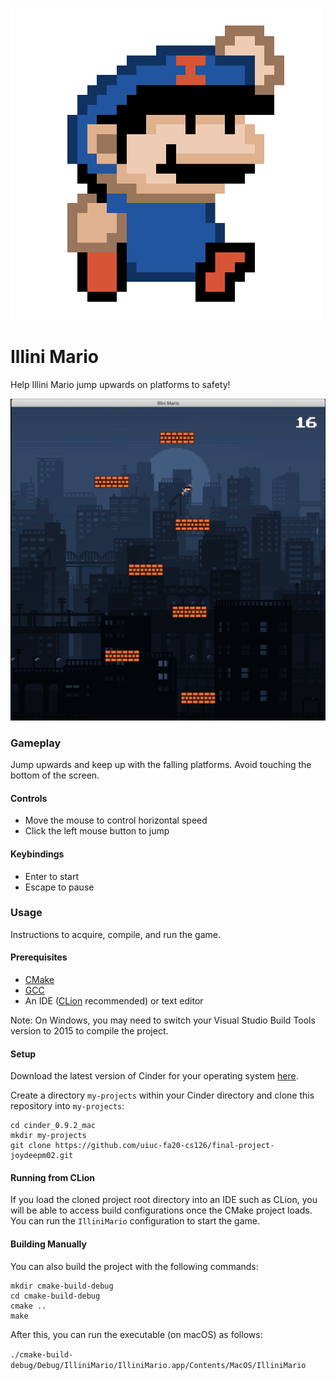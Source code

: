 ![logo](./assets/logo.png)
# Illini Mario
Help Illini Mario jump upwards on platforms to safety!

![demo](./assets/demo.gif)

### Gameplay
Jump upwards and keep up with the falling platforms. Avoid touching the bottom of the screen.

#### Controls
- Move the mouse to control horizontal speed
- Click the left mouse button to jump

#### Keybindings
- Enter to start
- Escape to pause

### Usage
Instructions to acquire, compile, and run the game.

#### Prerequisites
- [CMake](cmake.org)
- [GCC](https://gcc.gnu.org/)
- An IDE ([CLion](https://www.jetbrains.com/clion/) recommended) or text editor

Note: On Windows, you may need to switch your Visual Studio Build Tools version to 2015 to compile the project.

#### Setup
Download the latest version of Cinder for your operating system [here](https://libcinder.org/download).

Create a directory `my-projects` within your Cinder directory  and clone this repository into `my-projects`:

```
cd cinder_0.9.2_mac
mkdir my-projects
git clone https://github.com/uiuc-fa20-cs126/final-project-joydeepm02.git
```

#### Running from CLion
If you load the cloned project root directory into an IDE such as CLion, you will be able to access build configurations once the CMake project loads.
You can run the `IlliniMario` configuration to start the game.

#### Building Manually
You can also build the project with the following commands:

```
mkdir cmake-build-debug
cd cmake-build-debug
cmake ..
make
```

After this, you can run the executable (on macOS) as follows:

`./cmake-build-debug/Debug/IlliniMario/IlliniMario.app/Contents/MacOS/IlliniMario`